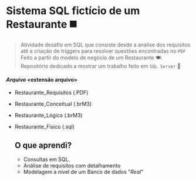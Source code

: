 # Sistema SQL fictício de um Restaurante :black_medium_square:

> Atividade desafio em SQL que consiste desde a analise dos requisitos até a criação de triggers para resolver questões encontradas no ```PDF``` <br>
> Feito a partir do modelo de negócio de um Restaurante 🍽. <br>
> Repositório dedicado a mostrar um trabalho feito em ```SQL Server``` :envelope_with_arrow:

#### *Arquivo* <extensão arquivo>
- Restaurante_Requisitos (.PDF)

- Restaurante_Conceitual (.brM3)

- Restaurante_Lógico (.brM3)

- Restaurante_Físico (.sql) 

  ## O que aprendi? 

  - Consultas em SQL. 
  - Análise de requisitos com detalhamento
  - Modelagem a nível de um Banco de dados "*Real*"
